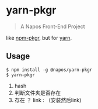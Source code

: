 yarn-pkgr
==========
> A Napos Front-End Project


like [npm-pkgr](https://github.com/vvo/npm-pkgr), but for [yarn](https://github.com/yarnpkg/yarn).

Usage
-----

```
$ npm install -g @napos/yarn-pkgr
$ yarn-pkgr
```

1. hash
2. 判断文件夹是否存在
3. 存在 ？ link : （安装然后link)